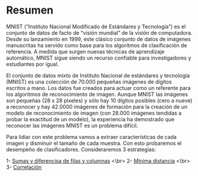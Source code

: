 # Resumen

MNIST (“Instituto Nacional Modificado de Estándares y Tecnología”) es el conjunto de datos de facto de “visión mundial” de la visión de computadora. Desde su lanzamiento en 1999, este clásico conjunto de datos de imágenes manuscritas ha servido como base para los algoritmos de clasificación de referencia. A medida que surgen nuevas técnicas de aprendizaje automático, MNIST sigue siendo un recurso confiable para investigadores y estudiantes por igual.

El conjunto de datos mixto de Instituto Nacional de estándares y tecnología (MNIST) es una colección de 70.000 pequeñas imágenes de dígitos escritos a mano. Los datos fue creados para actuar como un referente para los algoritmos de reconocimiento de imagen. Aunque MNIST las imágenes son pequeñas (28 x 28 pixeles) y sólo hay 10 dígitos posibles (cero a nueve) a reconocer y hay 42.0000 imágenes de formación para la creación de un modelo de reconocimiento de imagen (con 28.000 imágenes tendidas a probar la exactitud de un modelo), la experiencia ha demostrado que reconocer las imágenes MNIST es un problema difícil.

Para lidiar con este problema vamos a extraer características de cada imagen y disminuir el tamaño de cada muestra. Con esto probaremos el desempeño de clasificadores. Consideraremos 3 estrategias:

1- [Sumas y diferencisa de filas y columnas](http://rpubs.com/desareca/Clasificacion-Imagenes-Extraccion-Caracteristicas) <\br>
2- [Mínima distancia](http://rpubs.com/desareca/473362) <\br>
3- [Correlación](http://rpubs.com/desareca/473366)
